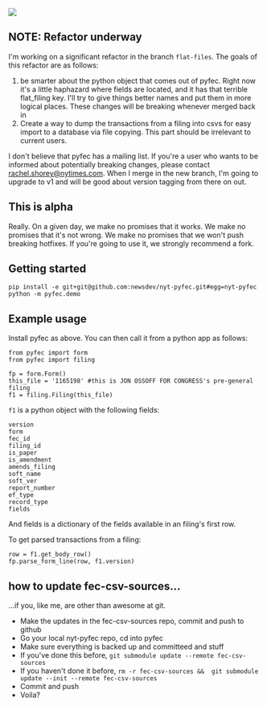 ![](https://cloud.githubusercontent.com/assets/109988/9589471/97a005a8-4ffc-11e5-9b8b-3da984d183b3.png)

## NOTE: Refactor underway
I'm working on a significant refactor in the branch `flat-files`. The goals of this refactor are as follows:

1. be smarter about the python object that comes out of pyfec. Right now it's a little haphazard where fields are located, and it has that terrible flat_filing key. I'll try to give things better names and put them in more logical places. These changes will be breaking whenever merged back in
2. Create a way to dump the transactions from a filing into csvs for easy import to a database via file copying. This part should be irrelevant to current users.

I don't believe that pyfec has a mailing list. If you're a user who wants to be informed about potentially breaking changes, please contact rachel.shorey@nytimes.com. When I merge in the new branch, I'm going to upgrade to v1 and will be good about version tagging from there on out.

## This is alpha
Really. On a given day, we make no promises that it works. We make no promises that it's not wrong. We make no promises that we won't push breaking hotfixes. If you're going to use it, we strongly recommend a fork.

## Getting started
```
pip install -e git+git@github.com:newsdev/nyt-pyfec.git#egg=nyt-pyfec
python -m pyfec.demo
```


## Example usage

Install pyfec as above. You can then call it from a python app as follows:

```
from pyfec import form
from pyfec import filing

fp = form.Form()
this_file = '1165198' #this is JON OSSOFF FOR CONGRESS's pre-general filing
f1 = filing.Filing(this_file)
```

`f1` is a python object with the following fields:

```
version
form
fec_id
filing_id
is_paper
is_amendment
amends_filing
soft_name
soft_ver
report_number
ef_type
record_type
fields
```

And fields is a dictionary of the fields available in an filing's first row.

To get parsed transactions from a filing:

```
row = f1.get_body_row()
fp.parse_form_line(row, f1.version)
```

## how to update fec-csv-sources...

...if you, like me, are other than awesome at git.

* Make the updates in the fec-csv-sources repo, commit and push to github
* Go your local nyt-pyfec repo, cd into pyfec
* Make sure everything is backed up and committeed and stuff
* If you've done this before, ```git submodule update --remote fec-csv-sources```
* If you haven't done it before, ```rm -r fec-csv-sources &&  git submodule update --init --remote fec-csv-sources```
* Commit and push
* Voila?
